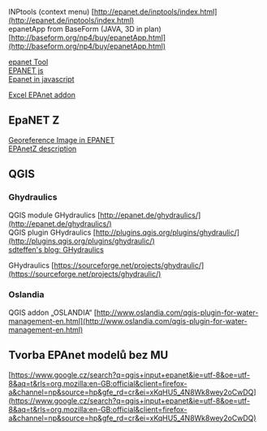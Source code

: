 
INPtools (context menu) [http://epanet.de/inptools/index.html](http://epanet.de/inptools/index.html)  
epanetApp from BaseForm (JAVA, 3D in plan) [http://baseform.org/np4/buy/epanetApp.html](http://baseform.org/np4/buy/epanetApp.html)  
  
[epanet Tool](https://baseform.com/np4/epanetTool.html)  
[EPANET js](http://epanet.de/developer/epanetjs.html)  
[Epanet in javascript](https://github.com/search?l=JavaScript&q=epanet&type=Repositories)

[Excel EPAnet addon](http://www.water-simulation.com/wsp/2014/04/11/epanet-excel-add-in/)

## EpaNET Z
[Georeference Image in EPANET](http://www.water-simulation.com/wsp/2008/12/25/epanet-z/)  
[EPAnetZ description](http://www.zonums.com/epanetz.html)  

## QGIS

### Ghydraulics

QGIS module GHydraulics [http://epanet.de/ghydraulics/](http://epanet.de/ghydraulics/)  
QGIS plugin GHydraulics [http://plugins.qgis.org/plugins/ghydraulic/](http://plugins.qgis.org/plugins/ghydraulic/)  
[sdteffen's blog: GHydraulics](http://sdteffen.blogspot.com/search/label/GHydraulics)

GHydraulics [https://sourceforge.net/projects/ghydraulic/](https://sourceforge.net/projects/ghydraulic/)  

### Oslandia

QGIS addon „OSLANDIA“ [http://www.oslandia.com/qgis-plugin-for-water-management-en.html](http://www.oslandia.com/qgis-plugin-for-water-management-en.html)  
  

## Tvorba EPAnet modelů bez MU

[https://www.google.cz/search?q=qgis+input+epanet&ie=utf-8&oe=utf-8&aq=t&rls=org.mozilla:en-GB:official&client=firefox-a&channel=np&source=hp&gfe_rd=cr&ei=xKqHU5_4N8Wk8wey2oCwDQ](https://www.google.cz/search?q=qgis+input+epanet&ie=utf-8&oe=utf-8&aq=t&rls=org.mozilla:en-GB:official&client=firefox-a&channel=np&source=hp&gfe_rd=cr&ei=xKqHU5_4N8Wk8wey2oCwDQ)